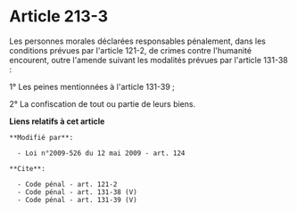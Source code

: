 # Article 213-3

Les personnes morales déclarées responsables pénalement, dans les conditions prévues par l'article 121-2, de crimes contre
l'humanité encourent, outre l'amende suivant les modalités prévues par l'article 131-38 : 

1° Les peines mentionnées à l'article 131-39 ; 

2° La confiscation de tout ou partie de leurs biens.

**Liens relatifs à cet article**

	**Modifié par**:

	  - Loi n°2009-526 du 12 mai 2009 - art. 124

	**Cite**:

	  - Code pénal - art. 121-2
	  - Code pénal - art. 131-38 (V)
	  - Code pénal - art. 131-39 (V)
